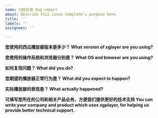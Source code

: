 ```yaml
---
name: 问题反馈 Bug report
about: Describe this issue template's purpose here.
title: ''
labels: ''
assignees: ''

---
```


**您使用的西瓜播放器版本是多少？ What version of xglayer are you using?**


**您使用的操作系统和浏览器分别是？ What OS and browser are you using?**


**如何复现问题？ What did you do?**


**您期望的播放器正常行为是？ What did you expect to happen?**


**实际播放器的表现是？ What actually happened?**


**可填写您所在的公司和相关产品业务，方便我们提供更好的技术支持 You can write your company and product which uses xgplayer,  for helping us provide better technical support.**
